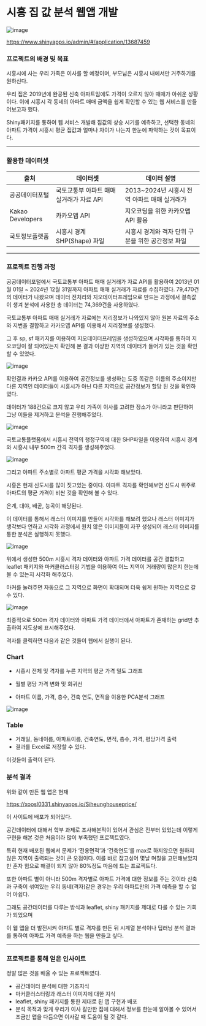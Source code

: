 # 시흥 집 값 분석 웹앱 개발

![image](https://github.com/user-attachments/assets/b75d030c-e4b3-4205-87b7-ee02984e62dc)

<https://www.shinyapps.io/admin/#/application/13687459>


<aside>

### 프로젝트의 배경 및 목표

</aside>

시흥시에 사는 우리 가족은 이사를 할 예정이며, 부모님은 시흥시 내에서만 거주하기를 원하신다.

우리 집은 2019년에 완공된 신축 아파트임에도 가격이 오르지 않아 매매가 아쉬운 상황이다. 이에 시흥시 각 동네의 아파트 매매 금액을 쉽게 확인할 수 있는 웹 서비스를 만들어보고자 했다.

Shiny패키지를 통하여 웹 서비스 개발해 집값의 상승 시기를 예측하고, 선택한 동네의 아파트 가격이 시흥시 평균 집값과 얼마나 차이가 나는지 한눈에 파악하는 것이 목표이다.

------------------------------------------------------------------------

<aside>

### 활용한 데이터셋

</aside>

| 출처 | 데이터셋 | 데이터 설명 |
|------------------------|------------------------|------------------------|
| 공공데이터포털 | 국토교통부 아파트 매매 실거래가 자료 API | 2013\~2024년 시흥시 전역 아파트 매매 실거래가 |
| Kakao Developers | 카카오맵 API | 지오코딩을 위한 카카오맵 API 활용 |
| 국토정보플랫폼 | 시흥시 경계 SHP(Shape) 파일 | 시흥시 경계와 격자 단위 구분을 위한 공간정보 파일 |

------------------------------------------------------------------------

<aside>

### 프로젝트 진행 과정

</aside>

공공데이터포털에서 국토교통부 아파트 매매 실거래가 자료 API를 활용하여 2013년 01월 01일 \~ 2024년 12월 31일까지 아파트 매매 실거래가 자료를 수집하였다. 79,470건의 데이터가 나왔으며 데이터 전처리와 지오데이터프레임으로 만드는 과정에서 결측값이 생겨 분석에 사용한 총 데이터는 74,369건을 사용하였다.

국토교통부 아파트 매매 실거래가 자료에는 지리정보가 나와있지 않아 원본 자료의 주소와 지번을 결합하고 카카오맵 API를 이용해서 지리정보를 생성했다.

그 후 sp, sf 패키지를 이용하여 지오데이터프레임을 생성하였으며 시각화를 통하여 지오코딩이 잘 되어있는지 확인해 본 결과 이상한 지역의 데이터가 들어가 있는 것을 확인할 수 있었다.

![image](https://github.com/user-attachments/assets/6616ae21-5326-4eac-9ea0-f224993c95c3)

확인결과 카카오 API를 이용하여 공간정보를 생성하는 도중 똑같은 이름의 주소이지만 다른 지역인 데이터들이 시흥시가 아닌 다른 지역으로 공간정보가 할당 된 것을 확인하였다.

데이터가 188건으로 크지 않고 우리 가족이 이사를 고려한 장소가 아니라고 판단하여 그냥 이들을 제거하고 분석을 진행해주었다.

![image](https://github.com/user-attachments/assets/f1732cb8-255b-4ebf-ba29-6ef242daab13)

국토교통플랫폼에서 시흥시 전역의 행정구역에 대한 SHP파일을 이용하여 시흥시 경계와 시흥시 내부 500m 간격 격자를 생성해주었다.

![image](https://github.com/user-attachments/assets/6bbdb616-d462-44b8-a9b8-971a1e98dcb2)

그리고 아파트 주소별로 아파트 평균 가격을 시각화 해보았다.

시흥은 현재 신도시를 많이 짓고있는 중이다. 아파트 격자를 확인해보면 신도시 위주로 아파트의 평균 가격이 비싼 것을 확인해 볼 수 있다.

은계, 대야, 배곧, 능곡이 해당된다.

이 데이터를 통해서 래스터 이미지를 만들어 시각화를 해보려 했으나 래스터 이미지가 생각보다 연하고 시각화 과정에서 원치 않은 이미지들이 자꾸 생성되어 래스터 이미지를 통한 분석은 실행하지 못했다.

![image](https://github.com/user-attachments/assets/2b2f7163-e74d-4eeb-8422-7a14778fef50)

위에서 생성한 500m 시흥시 격자 데이터와 아파트 가격 데이터를 공간 결합하고 leaflet 패키지와 마커클러스터링 기법을 이용하여 어느 지역이 거래량이 많은지 한눈에 볼 수 있는지 시각화 해주었다.

마커를 눌러주면 자동으로 그 지역으로 화면이 확대되며 더욱 쉽게 원하는 지역으로 갈 수 있다.

![image](https://github.com/user-attachments/assets/81b1bd54-6337-4210-8763-6d7074e85b00)

최종적으로 500m 격자 데이터와 아파트 가격 데이터에서 아파트가 존재하는 grid만 추출하여 지도상에 표시해주었다.

격자를 클릭하면 다음과 같은 것들이 웹에서 실행이 된다.

### Chart

-   시흥시 전체 및 격자를 누른 지역의 평균 가격 밀도 그래프

-   월별 평당 가격 변화 및 회귀선

-   아파트 이름, 가격, 층수, 건축 연도, 면적을 이용한 PCA분석 그래프

![image](https://github.com/user-attachments/assets/54a27b89-3bd0-4dc0-a4e0-901e16d767e1)

### Table

-   거래일, 동네이름, 아파트이름, 건축연도, 면적, 층수, 가격, 평당가격 출력
-   결과를 Excel로 저장할 수 있다.

이것들이 출력이 된다.

<aside>

### 분석 결과

</aside>

위와 같이 만든 웹 앱은 현재

<https://xoosl0331.shinyapps.io/Siheunghouseprice/>

이 사이트에 배포가 되어있다.

공간데이터에 대해서 학부 과제로 조사해본적이 있어서 관심은 전부터 있었는데 이렇게 구현을 해본 것은 처음이라 많이 부족했던 프로젝트였다.

특히 현재 배포된 웹에서 문제가 ‘전용면적’과 ‘건축연도’를 max로 하지않으면 원하지 않은 지역이 출력되는 것이 큰 오점이다. 이를 바로 잡고싶어 몇날 며칠을 고민해보았지만 혼자 힘으로 해결이 되지 않아 80%정도 마음에 드는 프로젝트다.

또한 아파트 별이 아니라 500m 격자별로 아파트 가격에 대한 정보를 주는 것이라 신축과 구축이 섞여있는 우리 동네(격자)같은 경우는 우리 아파트만의 가격 예측을 할 수 없어 아쉽다.

그래도 공간데이터를 다루는 방식과 leaflet, shiny 패키지를 제대로 다룰 수 있는 기회가 되었으며

이 웹 앱을 더 발전시켜 아파트 별로 격자를 만든 뒤 시계열 분석이나 딥러닝 분석 결과를 통하여 아파트 가격 예측을 하는 웹을 만들고 싶다.

------------------------------------------------------------------------

<aside>

### 프로젝트를 통해 얻은 인사이트

</aside>

정말 많은 것을 배울 수 있는 프로젝트였다.

-   공간데이터 분석에 대한 기초지식
-   마커클러스터링과 래스터 이미지에 대한 지식
-   leaflet, shiny 패키지를 통한 제대로 된 앱 구현과 배포
-   분석 목적과 맞게 우리가 이사 갈만한 집에 대해서 정보를 한눈에 알아볼 수 있어서 조금만 앱을 다듬으면 이사갈 때 도움이 될 것 같다.











